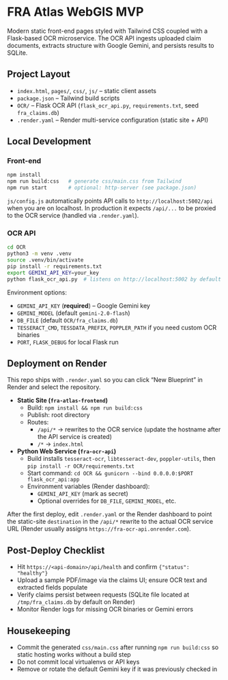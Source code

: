 # FRA Atlas WebGIS MVP

Modern static front-end pages styled with Tailwind CSS coupled with a Flask-based OCR microservice. The OCR API ingests uploaded claim documents, extracts structure with Google Gemini, and persists results to SQLite.

## Project Layout

- `index.html`, `pages/`, `css/`, `js/` – static client assets
- `package.json` – Tailwind build scripts
- `OCR/` – Flask OCR API (`flask_ocr_api.py`, `requirements.txt`, seed `fra_claims.db`)
- `.render.yaml` – Render multi-service configuration (static site + API)

## Local Development

### Front-end

```bash
npm install
npm run build:css   # generate css/main.css from Tailwind
npm run start       # optional: http-server (see package.json)
```

`js/config.js` automatically points API calls to `http://localhost:5002/api` when you are on localhost. In production it expects `/api/...` to be proxied to the OCR service (handled via `.render.yaml`).

### OCR API

```bash
cd OCR
python3 -m venv .venv
source .venv/bin/activate
pip install -r requirements.txt
export GEMINI_API_KEY=your_key
python flask_ocr_api.py  # listens on http://localhost:5002 by default
```

Environment options:

- `GEMINI_API_KEY` (**required**) – Google Gemini key
- `GEMINI_MODEL` (default `gemini-2.0-flash`)
- `DB_FILE` (default `OCR/fra_claims.db`)
- `TESSERACT_CMD`, `TESSDATA_PREFIX`, `POPPLER_PATH` if you need custom OCR binaries
- `PORT`, `FLASK_DEBUG` for local Flask run

## Deployment on Render

This repo ships with `.render.yaml` so you can click “New Blueprint” in Render and select the repository.

- **Static Site (`fra-atlas-frontend`)**
  - Build: `npm install && npm run build:css`
  - Publish: root directory
  - Routes:
    - `/api/*` → rewrites to the OCR service (update the hostname after the API service is created)
    - `/*` → `index.html`
- **Python Web Service (`fra-ocr-api`)**
  - Build installs `tesseract-ocr`, `libtesseract-dev`, `poppler-utils`, then `pip install -r OCR/requirements.txt`
  - Start command: `cd OCR && gunicorn --bind 0.0.0.0:$PORT flask_ocr_api:app`
  - Environment variables (Render dashboard):
    - `GEMINI_API_KEY` (mark as secret)
    - Optional overrides for `DB_FILE`, `GEMINI_MODEL`, etc.

After the first deploy, edit `.render.yaml` or the Render dashboard to point the static-site `destination` in the `/api/*` rewrite to the actual OCR service URL (Render usually assigns `https://fra-ocr-api.onrender.com`).

## Post-Deploy Checklist

- Hit `https://<api-domain>/api/health` and confirm `{"status": "healthy"}`
- Upload a sample PDF/image via the claims UI; ensure OCR text and extracted fields populate
- Verify claims persist between requests (SQLite file located at `/tmp/fra_claims.db` by default on Render)
- Monitor Render logs for missing OCR binaries or Gemini errors

## Housekeeping

- Commit the generated `css/main.css` after running `npm run build:css` so static hosting works without a build step
- Do not commit local virtualenvs or API keys
- Remove or rotate the default Gemini key if it was previously checked in

